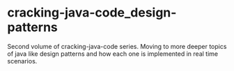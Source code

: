 # cracking-java-code_design-patterns
Second volume of cracking-java-code series. Moving to more deeper topics of java like design patterns and how each one is implemented in real time scenarios.
